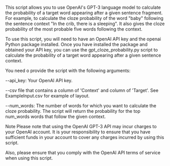 This script allows you to use OpenAI's GPT-3 language model to calculate the probability of a target word appearing after a given sentence fragment.
For example, to calculate the cloze probability of the word "baby" following the sentence context "In the crib, there is a sleeping".
It also gives the cloze probability of the most probable five words following the context.

To use this script, you will need to have an OpenAI API key and the openai Python package installed.
Once you have installed the package and obtained your API key, you can use the gpt_cloze_probability.py script to calculate the probability of a target word appearing after a given sentence context.

You need o provide the script with the following arguments:

--api_key: Your OpenAI API key.

--csv file that contains a column of 'Context' and column of 'Target'. See ExampleInput.csv for example of layout.

--num_words: The number of words for which you want to calculate the cloze probability. The script will return the probability for the top num_words words that follow the given context.

Note
Please note that using the OpenAI GPT-3 API may incur charges to your OpenAI account. It is your responsibility to ensure that you have sufficient funds in your account to cover any charges incurred by using this script.

Also, please ensure that you comply with the OpenAI API terms of service when using this script.
